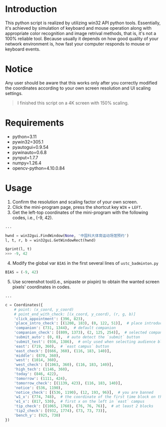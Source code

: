 # Introduction
This python script is realized by utilizing win32 API python tools. 
Essentially, it's achieved by simulation of keyboard and mouse operation
along with appropriate color recognition and image retrival methods, that is,
it's not a 100% reliable tool. Because usually it depends on how good quality
of your network environment is, how fast your computer responds to mouse or keyboard
events.

# Notice
Any user should be aware that this works only after you correctly modified the 
coordinates according to your own screen resolution and UI scaling settings. 
> I finished this script on a 4K screen with 150% scaling. 

# Requirements
- python=3.11
- pywin32=305.1
- pyautogui=0.9.54
- pywinauto=0.6.8
- pynput=1.7.7
- numpy=1.26.4
- opencv-python=4.10.0.84

# Usage
1. Confirm the resolution and scaling factor of your own screen.
2. Click the mini-program page, press the shortcut key `WIN` + `LEFT`.
3. Get the left-top coordinates of the mini-program with the following codes, i.e., (-9, 42).
```python
...

hwnd = win32gui.FindWindow(None, '中国科大体育运动场馆预约')
l, t, r, b = win32gui.GetWindowRect(hwnd)

$print(l, t)
>>> -9, 42
```
4. Modify the global var `BIAS` in the first several lines of `ustc_badminton.py`
```python
BIAS = (-9, 42)
```
5. Use screenshot tool(i.e., snipaste or pixpin) to obtain the wanted screen pixels' coordinates in codes.
```python
...

c = Coordinates({
    # point: (x_coord, y_coord)
    # point_end_with_check: [(x_coord, y_coord), (r, g, b)]
    'click_appointment': (396, 823),
    'place_intro_check': [(1208, 183), (0, 122, 51)],  # place introduction
    'companion': (731, 1344),  # default companion
    'companion_check': [(809, 1373), (2, 125, 254)],  # selected companion
    'submit_auto': (0, 0),  # auto detect the `submit` button
    'submit_test': (936, 1386),  # only used when selecting audience block
    'east': (719, 360),  # `east campus` button
    'east_check': [(666, 360), (116, 183, 140)],
    'middle': (870, 360),
    'west': (1014, 360),
    'west_check': [(1063, 360), (116, 183, 140)],
    'high_tech': (1146, 360),
    'today': (846, 422),
    'tomorrow': (1111, 424),
    'tomorrow_check': [(1139, 423), (116, 183, 140)],
    'notice': (536, 1190),
    'notice_check': [(536, 1190), (12, 193, 96)],  # you are banned
    'w1_x': (774, 748),  # the coordinate of the first time block on the left in `west` campus, only use the `x`
    'e1_x': (817, 530),  # first x on the left in `east` campus
    'tip_check': [(1065, 1760), (76, 76, 76)],  # at least 2 blocks
    'tip2_check': [(932, 1774), (73, 73, 73)],
    'bench_y': (925, 730)
})
```